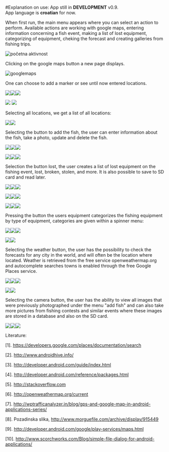 #Explanation on use:
App still in  **DEVELOPMENT** v0.9.<br/>
App language is **croatian** for now.


When first run, the main menu appears where you can select an action to perform. Available actions are working with google maps, entering information concerning a fish event, making a list of lost equipment, categorizing of equipment, cheking the forecast and creating galleries from fishing trips. 

![početna aktivnost](http://slaven-sakacic.from.hr/screenshots/Screenshot_2014-09-11-14-060.png)

Clicking on the google maps button a new page displays.

![googlemaps](http://lukic.net76.net/screenshots/1%20Google%20Maps/Screenshot_2014-09-11-14-07-03.png)

One can choose to add a marker or see until now entered locations.

![](http://lukic.net76.net/screenshots/1%20Google%20Maps/Screenshot_2014-09-11-14-07-33.png)![](http://lukic.net76.net/screenshots/1%20Google%20Maps/Screenshot_2014-09-11-14-08-19.png)![](http://lukic.net76.net/screenshots/1%20Google%20Maps/Screenshot_2014-09-11-14-09-08.png)

![](http://lukic.net76.net/screenshots/1%20Google%20Maps/Screenshot_2014-09-11-14-11-19.png)
![](http://lukic.net76.net/screenshots/1%20Google%20Maps/Screenshot_2014-09-11-14-11-40.png)

Selecting all locations, we get a list of all locations:

![](http://lukic.net76.net/screenshots/1%20Google%20Maps/Screenshot_2014-09-11-14-15-29.png)![](http://lukic.net76.net/screenshots/1%20Google%20Maps/Screenshot_2014-09-11-14-15-33.png)

Selecting the button to add the fish, the user can enter information about the fish, take a photo, update and delete the fish.

![](http://lukic.net76.net/screenshots/2%20Dodaj%20Ribu/Screenshot_2014-09-11-14-16-06.png)![](http://lukic.net76.net/screenshots/2%20Dodaj%20Ribu/Screenshot_2014-09-11-14-19-26.png)![](http://lukic.net76.net/screenshots/2%20Dodaj%20Ribu/Screenshot_2014-09-11-14-19-33.png)

![](http://lukic.net76.net/screenshots/2%20Dodaj%20Ribu/Screenshot_2014-09-11-14-24-54.png)![](http://lukic.net76.net/screenshots/2%20Dodaj%20Ribu/Screenshot_2014-09-11-14-25-01.png)![](http://lukic.net76.net/screenshots/2%20Dodaj%20Ribu/Screenshot_2014-09-11-14-25-32.png)

Selection the button lost, the user creates a list of lost equipment on the fishing event, lost, broken, stolen, and more. It is also possible to save to SD card and read later.

![](http://lukic.net76.net/screenshots/3%20Izgubljeno/Screenshot_2014-09-11-14-26-12.png)![](http://lukic.net76.net/screenshots/3%20Izgubljeno/Screenshot_2014-09-11-14-26-26.png)![](http://lukic.net76.net/screenshots/3%20Izgubljeno/Screenshot_2014-09-11-14-26-31.png)

![](http://lukic.net76.net/screenshots/3%20Izgubljeno/Screenshot_2014-09-11-14-26-35.png)![](http://lukic.net76.net/screenshots/3%20Izgubljeno/Screenshot_2014-09-11-14-29-07.png)![](http://lukic.net76.net/screenshots/3%20Izgubljeno/Screenshot_2014-09-11-14-29-18.png)

![](http://lukic.net76.net/screenshots/3%20Izgubljeno/Screenshot_2014-09-11-14-29-26.png)![](http://lukic.net76.net/screenshots/3%20Izgubljeno/Screenshot_2014-09-11-14-29-30.png)![](http://lukic.net76.net/screenshots/3%20Izgubljeno/Screenshot_2014-09-11-14-29-52.png)

Pressing the button the users equipment categorizes the fishing equipment by type of equipment, categories are given within a spinner menu:

![](http://lukic.net76.net/screenshots/4%20Oprema/Screenshot_2014-09-11-14-30-08.png)![](http://lukic.net76.net/screenshots/4%20Oprema/Screenshot_2014-09-11-14-30-55.png)![](http://lukic.net76.net/screenshots/4%20Oprema/Screenshot_2014-09-11-14-34-50.png)

![](http://lukic.net76.net/screenshots/4%20Oprema/Screenshot_2014-09-11-14-35-01.png)![](http://lukic.net76.net/screenshots/4%20Oprema/Screenshot_2014-09-11-14-35-16.png)

Selecting the weather button, the user has the possibility to check the forecasts for any city in the world, and will often be the location where located. Weather is retrieved from the free service openweathermap.org and autocomplete searches towns is enabled through the free Google Places service.

![](http://lukic.net76.net/screenshots/5%20Weather/Screenshot_2014-09-11-14-35-30.png)![](http://lukic.net76.net/screenshots/5%20Weather/Screenshot_2014-09-11-14-36-09.png)![](http://lukic.net76.net/screenshots/5%20Weather/Screenshot_2014-09-11-14-36-16.png)

![](http://lukic.net76.net/screenshots/5%20Weather/Screenshot_2014-09-11-14-36-20.png)![](http://lukic.net76.net/screenshots/5%20Weather/Screenshot_2014-09-11-14-36-39.png)

Selecting the camera button, the user has the ability to view all images that were previously photographed under the menu "add fish" and can also take more pictures from fishing contests and similar events where these images are stored in a database and also on the SD card.

![](http://lukic.net76.net/screenshots/Camera/Screenshot_2014-09-11-14-40-01.png)![](http://lukic.net76.net/screenshots/Camera/Screenshot_2014-09-11-14-40-57.png)![](http://lukic.net76.net/screenshots/Camera/Screenshot_2014-09-11-14-42-01.png)

Literature:

[1].	https://developers.google.com/places/documentation/search

[2].	http://www.androidhive.info/

[3].	http://developer.android.com/guide/index.html

[4].	http://developer.android.com/reference/packages.html

[5].	http://stackoverflow.com

[6].	http://openweathermap.org/current

[7].	http://wptrafficanalyzer.in/blog/gps-and-google-map-in-android-applications-series/

[8].	Pozadinska slika, http://www.morguefile.com/archive/display/915449

[9].	http://developer.android.com/google/play-services/maps.html

[10].	http://www.scorchworks.com/Blog/simple-file-dialog-for-android-applications/


